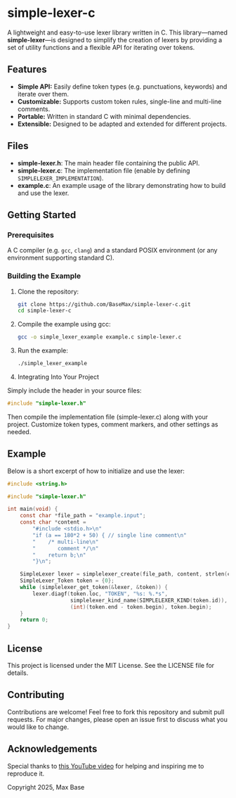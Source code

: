# simple-lexer-c

A lightweight and easy-to-use lexer library written in C. This library—named **simple-lexer**—is designed to simplify the creation of lexers by providing a set of utility functions and a flexible API for iterating over tokens.

## Features

- **Simple API:** Easily define token types (e.g. punctuations, keywords) and iterate over them.
- **Customizable:** Supports custom token rules, single-line and multi-line comments.
- **Portable:** Written in standard C with minimal dependencies.
- **Extensible:** Designed to be adapted and extended for different projects.

## Files

- **simple-lexer.h**: The main header file containing the public API.
- **simple-lexer.c**: The implementation file (enable by defining `SIMPLELEXER_IMPLEMENTATION`).
- **example.c**: An example usage of the library demonstrating how to build and use the lexer.

## Getting Started

### Prerequisites

A C compiler (e.g. `gcc`, `clang`) and a standard POSIX environment (or any environment supporting standard C).

### Building the Example

1. Clone the repository:
   ```bash
   git clone https://github.com/BaseMax/simple-lexer-c.git
   cd simple-lexer-c
   ```

2. Compile the example using gcc:

    ```bash
    gcc -o simple_lexer_example example.c simple-lexer.c
    ```

3. Run the example:

    ```bash
    ./simple_lexer_example
    ```

4. Integrating Into Your Project

Simply include the header in your source files:

```c
#include "simple-lexer.h"
```

Then compile the implementation file (simple-lexer.c) along with your project. Customize token types, comment markers, and other settings as needed.

## Example

Below is a short excerpt of how to initialize and use the lexer:

```c
#include <string.h>

#include "simple-lexer.h"

int main(void) {
    const char *file_path = "example.input";
    const char *content =
        "#include <stdio.h>\n"
        "if (a == 180*2 + 50) { // single line comment\n"
        "    /* multi-line\n"
        "       comment */\n"
        "    return b;\n"
        "}\n";

    SimpleLexer lexer = simplelexer_create(file_path, content, strlen(content));
    SimpleLexer_Token token = {0};
    while (simplelexer_get_token(&lexer, &token)) {
        lexer.diagf(token.loc, "TOKEN", "%s: %.*s",
                    simplelexer_kind_name(SIMPLELEXER_KIND(token.id)),
                    (int)(token.end - token.begin), token.begin);
    }
    return 0;
}
```

## License

This project is licensed under the MIT License. See the LICENSE file for details.

## Contributing

Contributions are welcome! Feel free to fork this repository and submit pull requests. For major changes, please open an issue first to discuss what you would like to change.

## Acknowledgements

Special thanks to [this YouTube video](https://www.youtube.com/watch?v=pdsq1YeHLuQ) for helping and inspiring me to reproduce it.

Copyright 2025, Max Base
